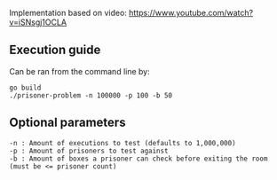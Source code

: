 Implementation based on video: https://www.youtube.com/watch?v=iSNsgj1OCLA

## Execution guide
Can be ran from the command line by:

```
go build
./prisoner-problem -n 100000 -p 100 -b 50
```

## Optional parameters
```
-n : Amount of executions to test (defaults to 1,000,000)
-p : Amount of prisoners to test against
-b : Amount of boxes a prisoner can check before exiting the room (must be <= prisoner count)
```

